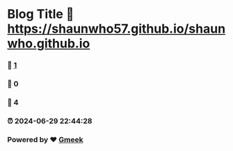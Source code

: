 # Blog Title :link: https://shaunwho57.github.io/shaunwho.github.io 
### :page_facing_up: [1](https://shaunwho57.github.io/shaunwho.github.io/tag.html) 
### :speech_balloon: 0 
### :hibiscus: 4 
### :alarm_clock: 2024-06-29 22:44:28 
### Powered by :heart: [Gmeek](https://github.com/Meekdai/Gmeek)
